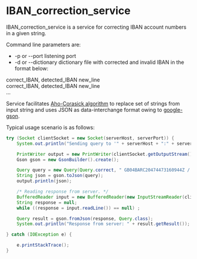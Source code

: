 # IBAN_correction_service

IBAN_correction_service is a service for correcting IBAN account numbers in a given string.

Command line parameters are:</br>
*  </t>-p or --port            listening port</br>
*  </t>-d or --dictionary      dictionary file with corrected and invalid IBAN in the format below:</br>

correct_IBAN, detected_IBAN new_line</br>
correct_IBAN, detected_IBAN new_line</br>
...</br>

Service facilitates [Aho-Corasick algorithm](https://en.wikipedia.org/wiki/Aho%E2%80%93Corasick_algorithm) to replace set of strings from input string and uses JSON as data-interchange format owing to [google-gson](https://github.com/google/gson).

Typical usage scenario is as follows:

```java
try (Socket clientSocket = new Socket(serverHost, serverPort)) {
    System.out.println("Sending query to '" + serverHost + ":" + serverPort + "'...");

    PrintWriter output = new PrintWriter(clientSocket.getOutputStream(), true);
    Gson gson = new GsonBuilder().create();

    Query query = new Query(Query.correct, " GB04BARC20474473160944Z / DEZ79850503003100180568 / FR763000400Z3200001019471656 EOL");
    String json = gson.toJson(query);
    output.println(json);

    /* Reading response from server. */
    BufferedReader input = new BufferedReader(new InputStreamReader(clientSocket.getInputStream()));
    String response = null;
    while ((response = input.readLine()) == null) ;

    Query result = gson.fromJson(response, Query.class);
    System.out.println("Response from server: " + result.getResult());

} catch (IOException e) {

    e.printStackTrace();
}

```


